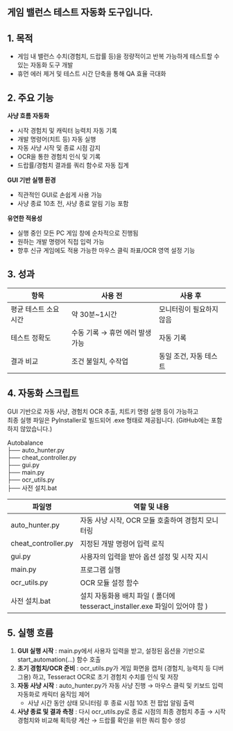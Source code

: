 ## 게임 밸런스 테스트 자동화 도구입니다.

## 1. 목적
* 게임 내 밸런스 수치(경험치, 드랍률 등)을 정량적이고 반복 가능하게 테스트할 수 있는 자동화 도구 개발
* 휴먼 에러 제거 및 테스트 시간 단축을 통해 QA 효율 극대화

## 2. 주요 기능
**사냥 흐름 자동화**
* 시작 경험치 및 캐릭터 능력치 자동 기록
* 개발 명령어(치트 등) 자동 실행
* 자동 사냥 시작 및 종료 시점 감지
* OCR을 통한 경험치 인식 및 기록
* 드랍률/경험치 결과를 쿼리 함수로 자동 집계

**GUI 기반 실행 환경**  
* 직관적인 GUI로 손쉽게 사용 가능
* 사냥 종료 10초 전, 사냥 종료 알림 기능 포함

**유연한 적용성**
* 실행 중인 모든 PC 게임 창에 순차적으로 진행됨
* 원하는 개발 명령어 직접 입력 가능
* 향후 신규 게임에도 적용 가능한 마우스 클릭 좌표/OCR 영역 설정 기능

## 3. 성과
|항목|사용 전|사용 후|
|---|---|---|
|평균 테스트 소요 시간|약 30분~1시간|모니터링이 필요하지 않음|
|테스트 정확도	|수동 기록 → 휴먼 에러 발생 가능|자동 기록|
|결과 비교	|조건 불일치, 수작업	|동일 조건, 자동 테스트|


## 4. 자동화 스크립트

GUI 기반으로 자동 사냥, 경험치 OCR 추출, 치트키 명령 실행 등이 가능하고  
최종 실행 파일은 PyInstaller로 빌드되어 .exe 형태로 제공됩니다. (GitHub에는 포함하지 않았습니다.)    
  
Autobalance     
├── auto_hunter.py   
├── cheat_controller.py   
├── gui.py   
├── main.py   
├── ocr_utils.py  
├── 사전 설치.bat    

| 파일명 | 역할 및 내용 |
| ------ | ------ |
|auto_hunter.py|자동 사냥 시작, OCR 모듈 호출하여 경험치 모니터링|
|cheat_controller.py|지정된 개발 명령어 입력 로직|
|gui.py|사용자의 입력을 받아 옵션 설정 및 시작 지시|
|main.py|프로그램 실행|
|ocr_utils.py|OCR 모듈 설정 함수|
|사전 설치.bat|설치 자동화용 배치 파일 ( 폴더에 tesseract_installer.exe 파일이 있어야 함 )|

## 5. 실행 흐름

1. **GUI 실행 시작** : main.py에서 사용자 입력을 받고, 설정된 옵션을 기반으로 start_automation(...) 함수 호출
2. **초기 경험치/OCR 준비** : ocr_utils.py가 게임 화면을 캡처 (경험치, 능력치 등 디버그용) 하고, Tesseract OCR로 초기 경험치 수치를 인식 및 저장
3. **자동 사냥 시작** : auto_hunter.py가 자동 사냥 진행 → 마우스 클릭 및 키보드 입력 자동화로 캐릭터 움직임 제어
   * 사냥 시간 동안 상태 모니터링 후 종료 시점 10초 전 팝업 알림 출력
4. **사냥 종료 및 결과 측정** : 다시 ocr_utils.py로 종료 시점의 최종 경험치 추출 → 시작 경험치와 비교해 획득량 계산 → 드랍률 확인을 위한 쿼리 함수 생성






